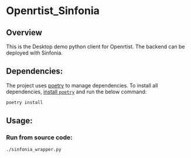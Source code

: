 # Openrtist_Sinfonia

## Overview
This is the Desktop demo python client for Openrtist.
The backend can be deployed with Sinfonia.


## Dependencies:
The project uses [poetry](https://python-poetry.org/) to manage dependencies. To install all dependencies, [install `poetry`](https://python-poetry.org/docs/#installation) and run the below command: 
```bash
poetry install
```

## Usage:
### Run from source code:
```bash
./sinfonia_wrapper.py
```
